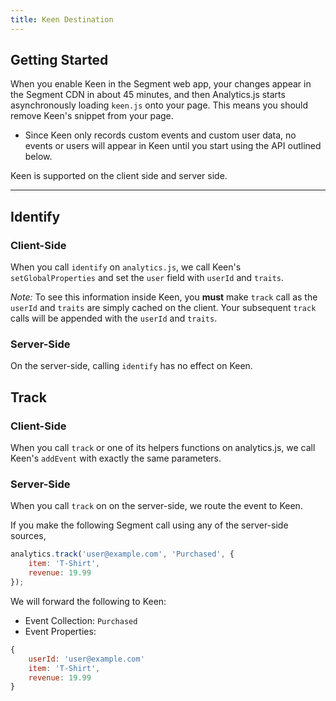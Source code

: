 ```yaml
---
title: Keen Destination
---
```


## Getting Started

When you enable Keen in the Segment web app, your changes appear in the Segment CDN in about 45 minutes, and then Analytics.js starts asynchronously loading `keen.js` onto your page. This means you should remove Keen's snippet from your page.
+ Since Keen only records custom events and custom user data, no events or users will appear in Keen until you start using the API outlined below.

Keen is supported on the client side and server side.

- - -

## Identify

### Client-Side

When you call `identify` on `analytics.js`, we call Keen's `setGlobalProperties` and set the `user` field with `userId` and `traits`.

*Note:* To see this information inside Keen, you **must** make `track` call as the `userId` and `traits` are simply cached on the client. Your subsequent `track` calls will be appended with the `userId` and `traits`.

### Server-Side

On the server-side, calling `identify` has no effect on Keen.

## Track

### Client-Side

When you call `track` or one of its helpers functions on analytics.js, we call Keen's `addEvent` with exactly the same parameters.


### Server-Side

When you call `track` on on the server-side, we route the event to Keen.

If you make the following Segment call using any of the server-side sources,
```javascript
analytics.track('user@example.com', 'Purchased', {
    item: 'T-Shirt',
    revenue: 19.99
});
```

We will forward the following to Keen:

* Event Collection: `Purchased`
* Event Properties:
```javascript
{
    userId: 'user@example.com'
    item: 'T-Shirt',
    revenue: 19.99
}
```
